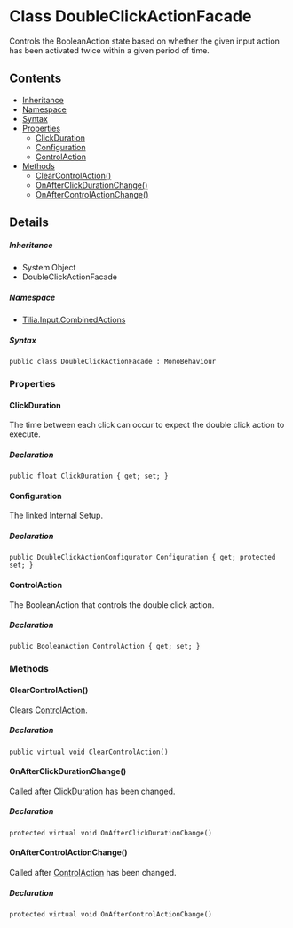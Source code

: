 # Class DoubleClickActionFacade

Controls the BooleanAction state based on whether the given input action has been activated twice within a given period of time.

## Contents

* [Inheritance]
* [Namespace]
* [Syntax]
* [Properties]
  * [ClickDuration]
  * [Configuration]
  * [ControlAction]
* [Methods]
  * [ClearControlAction()]
  * [OnAfterClickDurationChange()]
  * [OnAfterControlActionChange()]

## Details

##### Inheritance

* System.Object
* DoubleClickActionFacade

##### Namespace

* [Tilia.Input.CombinedActions]

##### Syntax

```
public class DoubleClickActionFacade : MonoBehaviour
```

### Properties

#### ClickDuration

The time between each click can occur to expect the double click action to execute.

##### Declaration

```
public float ClickDuration { get; set; }
```

#### Configuration

The linked Internal Setup.

##### Declaration

```
public DoubleClickActionConfigurator Configuration { get; protected set; }
```

#### ControlAction

The BooleanAction that controls the double click action.

##### Declaration

```
public BooleanAction ControlAction { get; set; }
```

### Methods

#### ClearControlAction()

Clears [ControlAction].

##### Declaration

```
public virtual void ClearControlAction()
```

#### OnAfterClickDurationChange()

Called after [ClickDuration] has been changed.

##### Declaration

```
protected virtual void OnAfterClickDurationChange()
```

#### OnAfterControlActionChange()

Called after [ControlAction] has been changed.

##### Declaration

```
protected virtual void OnAfterControlActionChange()
```

[Tilia.Input.CombinedActions]: README.md
[DoubleClickActionConfigurator]: DoubleClickActionConfigurator.md
[ControlAction]: DoubleClickActionFacade.md#ControlAction
[ClickDuration]: DoubleClickActionFacade.md#ClickDuration
[ControlAction]: DoubleClickActionFacade.md#ControlAction
[Inheritance]: #Inheritance
[Namespace]: #Namespace
[Syntax]: #Syntax
[Properties]: #Properties
[ClickDuration]: #ClickDuration
[Configuration]: #Configuration
[ControlAction]: #ControlAction
[Methods]: #Methods
[ClearControlAction()]: #ClearControlAction
[OnAfterClickDurationChange()]: #OnAfterClickDurationChange
[OnAfterControlActionChange()]: #OnAfterControlActionChange
